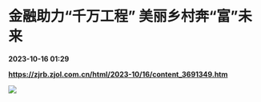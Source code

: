 # 金融助力“千万工程” 美丽乡村奔“富”未来

**2023-10-16 01:29**

**https://zjrb.zjol.com.cn/html/2023-10/16/content_3691349.htm**

![](https://zjrb.zjol.com.cn/images/2023-10/16/zjrb2023101600010v02b002.jpg)